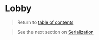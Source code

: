 # Lobby

> Return to [table of contents](../old-minigames)

> See the next section on [Serialization](serialization.md)